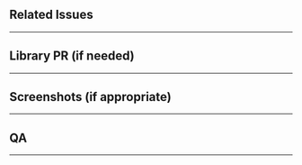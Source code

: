 <!--
Thanks for submitting a change to ownCloud!
To make it possible for us to get your change reviewed and merged please fill out below information carefully.
Please note that any kind of change first has to be submitted to the master branch which holds the next major version of ownCloud.
-->

## Related Issues

_____

## Library PR (if needed)

_____

## Screenshots (if appropriate)

_____

## QA

_____

